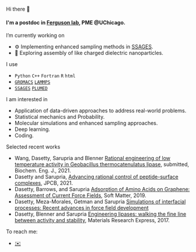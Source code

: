 Hi there 👋

#### I'm a postdoc in [Ferguson lab](https://www.ferglab.com), PME @UChicago.

I’m currently working on
  - :gear: Implementing enhanced sampling methods in [SSAGES](https://github.com/SSAGESproject/SSAGES).
  - :microscope: Exploring assembly of like charged dielectric nanoparticles.

I use
  - `Python` `C++` `Fortran` `R` `html`
  - [`GROMACS`](https://manual.gromacs.org) [`LAMMPS`](https://lammps.sandia.gov)
  - [`SSAGES`](https://ssagesproject.github.io) [`PLUMED`](https://www.plumed.org)

I am interested in
  - Application of data-driven approaches to address real-world problems.
  - Statistical mechanics and Probability.
  - Molecular simulations and enhanced sampling approaches.
  - Deep learning.
  - Coding.
 
Selected recent works
  - Wang, Dasetty, Sarupria and Blenner [Rational engineering of low temperature activity in Geobacillus thermocatenulatus lipase](https://www.biorxiv.org/content/10.1101/2021.03.14.435354v1), submitted, Biochem. Eng. J., 2021.
  - Dasetty and Sarupria, [Advancing rational control of peptide-surface complexes](https://pubs.acs.org/doi/abs/10.1021/acs.jpcb.0c10740), JPCB, 2021.
  - Dasetty, Barrows, and Sarupria [Adsorption of Amino Acids on Graphene: Assessment of Current Force Fields](http://dx.doi.org/10.1039/C8SM02621A), Soft Matter, 2019.
  - Dasetty, Meza-Morales, Getman and Sarupria [Simulations of interfacial processes: Recent advances in force field development](https://doi.org/10.1016/j.coche.2019.04.003)
  - Dasetty, Blenner and Sarupria [Engineering lipases: walking the fine line between activity and stability](https://doi.org/10.1088/2053-1591/aa9946), Materials Research Express, 2017.

To reach me: 
  - [✉️](mailto:sivadasetty@uchicago.edu)
<!-- [<img src="/docs/LI-In-Bug.png" alt="https://www.linkedin.com/in/sivadasetty/" title="LinkedIn" width="25"/>](https://www.linkedin.com/in/sivadasetty/) -->


<!--
**sivadasetty/sivadasetty** is a ✨ _special_ ✨ repository because its `README.md` (this file) appears on your GitHub profile.

Here are some ideas to get you started:

- 🔭 I’m currently working on ...
- 🌱 I’m currently learning ...
- 👯 I’m looking to collaborate on ...
- 🤔 I’m looking for help with ...
- 💬 Ask me about ...
- 📫 How to reach me: ...
- 😄 Pronouns: ...
- ⚡ Fun fact: ...
-->
